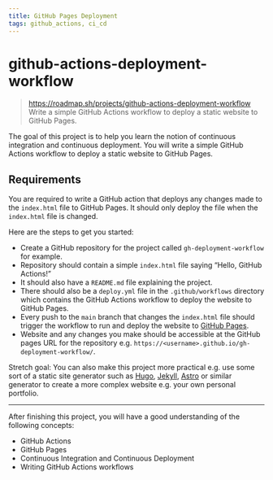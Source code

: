 ```yaml
---
title: GitHub Pages Deployment
tags: github_actions, ci_cd
---
```


# github-actions-deployment-workflow
> https://roadmap.sh/projects/github-actions-deployment-workflow
> Write a simple GitHub Actions workflow to deploy a static website to GitHub Pages.

The goal of this project is to help you learn the notion of continuous integration and continuous deployment. You will write a simple GitHub Actions workflow to deploy a static website to GitHub Pages.

## Requirements

You are required to write a GitHub action that deploys any changes made to the `index.html` file to GitHub Pages. It should only deploy the file when the `index.html` file is changed.

Here are the steps to get you started:

-   Create a GitHub repository for the project called `gh-deployment-workflow` for example.
-   Repository should contain a simple `index.html` file saying “Hello, GitHub Actions!”
-   It should also have a `README.md` file explaining the project.
-   There should also be a `deploy.yml` file in the `.github/workflows` directory which contains the GitHub Actions workflow to deploy the website to GitHub Pages.
-   Every push to the `main` branch that changes the `index.html` file should trigger the workflow to run and deploy the website to [GitHub Pages](https://docs.github.com/en/pages).
-   Website and any changes you make should be accessible at the GitHub pages URL for the repository e.g. `https://<username>.github.io/gh-deployment-workflow/`.

Stretch goal: You can also make this project more practical e.g. use some sort of a static site generator such as [Hugo](https://gohugo.io/), [Jekyll](https://jekyllrb.com/), [Astro](https://astro.build/) or similar generator to create a more complex website e.g. your own personal portfolio.

___

After finishing this project, you will have a good understanding of the following concepts:

-   GitHub Actions
-   GitHub Pages
-   Continuous Integration and Continuous Deployment
-   Writing GitHub Actions workflows
